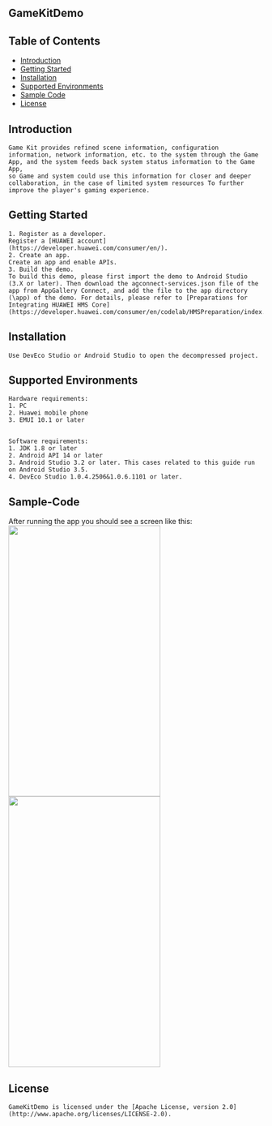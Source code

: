## GameKitDemo


## Table of Contents

* [Introduction](#introduction)
* [Getting Started](#Getting-Started)
* [Installation](#installation)
* [Supported Environments](#supported-environments)
* [Sample Code](#Sample-Code)
* [License](#license)


## Introduction
    Game Kit provides refined scene information, configuration information, network information, etc. to the system through the Game App, and the system feeds back system status information to the Game App,
	so Game and system could use this information for closer and deeper collaboration, in the case of limited system resources To further improve the player's gaming experience.

## Getting Started

    1. Register as a developer.
    Register a [HUAWEI account](https://developer.huawei.com/consumer/en/).
    2. Create an app.
    Create an app and enable APIs.
    3. Build the demo.
    To build this demo, please first import the demo to Android Studio (3.X or later). Then download the agconnect-services.json file of the app from AppGallery Connect, and add the file to the app directory (\app) of the demo. For details, please refer to [Preparations for Integrating HUAWEI HMS Core](https://developer.huawei.com/consumer/en/codelab/HMSPreparation/index.html)

## Installation
    Use DevEco Studio or Android Studio to open the decompressed project.


## Supported Environments
    Hardware requirements:
    1. PC
    2. Huawei mobile phone
	3. EMUI 10.1 or later


    Software requirements:
    1. JDK 1.8 or later
    2. Android API 14 or later
    3. Android Studio 3.2 or later. This cases related to this guide run on Android Studio 3.5.
	4. DevEco Studio 1.0.4.2506&1.0.6.1101 or later.

## Sample-Code
After running the app you should see a screen like this:
<img src="assets/GameKit-2020-03-06-01.png" height="534" width="300" style="max-width:100%;">
<img src="assets/GameKit-2020-03-06-02.png" height="534" width="300" style="max-width:100%;">



##  License
    GameKitDemo is licensed under the [Apache License, version 2.0](http://www.apache.org/licenses/LICENSE-2.0).

